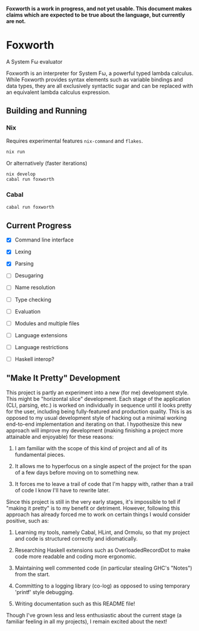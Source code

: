 **Foxworth is a work in progress, and not yet usable. This document makes claims
which are expected to be true about the language, but currently are not.**

# Foxworth

A System Fω evaluator

Foxworth is an interpreter for System Fω, a powerful typed lambda calculus.
While Foxworth provides syntax elements such as variable bindings and data
types, they are all exclusively syntactic sugar and can be replaced with an
equivalent lambda calculus expression.

## Building and Running

### Nix

Requires experimental features `nix-command` and `flakes`.

```sh
nix run
```

Or alternatively (faster iterations)

```sh
nix develop
cabal run foxworth
```

### Cabal

```sh
cabal run foxworth
```

## Current Progress

- [x] Command line interface

- [x] Lexing

- [x] Parsing

- [ ] Desugaring

- [ ] Name resolution

- [ ] Type checking

- [ ] Evaluation

- [ ] Modules and multiple files

- [ ] Language extensions

- [ ] Language restrictions

- [ ] Haskell interop?

## "Make It Pretty" Development

This project is partly an experiment into a new (for me) development style. This
might be "horizontal slice" development. Each stage of the application (CLI,
parsing, etc.) is worked on individually in sequence until it looks pretty for
the user, including being fully-featured and production quality. This is as
opposed to my usual development style of hacking out a minimal working
end-to-end implementation and iterating on that. I hypothesize this new approach
will improve my development (making finishing a project more attainable and
enjoyable) for these reasons:

1. I am familiar with the scope of this kind of project and all of its
   fundamental pieces.

2. It allows me to hyperfocus on a single aspect of the project for the span of
   a few days before moving on to something new.

3. It forces me to leave a trail of code that I'm happy with, rather than a
   trail of code I know I'll have to rewrite later.

Since this project is still in the very early stages, it's impossible to tell if
"making it pretty" is to my benefit or detriment. However, following this
approach has already forced me to work on certain things I would consider
positive, such as:

1. Learning my tools, namely Cabal, HLint, and Ormolu, so that my project and
   code is structured correctly and idiomatically.

2. Researching Haskell extensions such as OverloadedRecordDot to make code more
   readable and coding more ergonomic.

3. Maintaining well commented code (in particular stealing GHC's "Notes") from
   the start.

4. Committing to a logging library (co-log) as opposed to using temporary
   'printf' style debugging.

5. Writing documentation such as this README file!

Though I've grown less and less enthusiastic about the current stage (a familiar
feeling in all my projects), I remain excited about the next!
